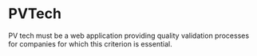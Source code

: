 # PVTech
PV tech must be a web application providing quality validation processes
for companies for which this criterion is essential.
